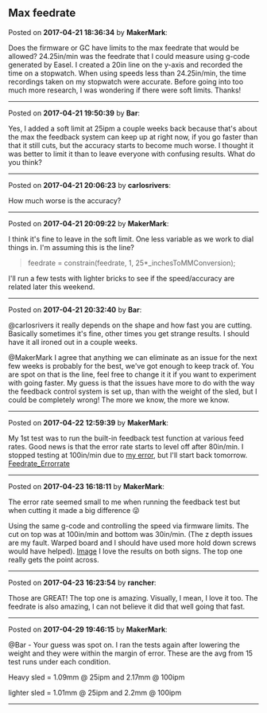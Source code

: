 ## Max feedrate
Posted on **2017-04-21 18:36:34** by **MakerMark**:

Does the firmware or GC have limits to the max feedrate that would be allowed? 24.25in/min was the feedrate that I could measure using g-code generated by Easel. I created a 20in line on the y-axis and recorded the time on a stopwatch. When using speeds less than 24.25in/min, the time recordings taken on my stopwatch were accurate. Before going into too much more research, I was wondering if there were soft limits.  Thanks!

---

Posted on **2017-04-21 19:50:39** by **Bar**:

Yes, I added a soft limit at 25ipm a couple weeks back because that's about the max the feedback system can keep up at right now, if you go faster than that it still cuts, but the accuracy starts to become much worse. I thought it was better to limit it than to leave everyone with confusing results. What do you think?

---

Posted on **2017-04-21 20:06:23** by **carlosrivers**:

How much worse is the accuracy?

---

Posted on **2017-04-21 20:09:22** by **MakerMark**:

I think it's fine to leave in the soft limit. One less variable as we work to dial things in. I'm assuming this is the line?

> feedrate = constrain(feedrate, 1, 25*_inchesToMMConversion);

I'll run a few tests with lighter bricks to see if the speed/accuracy are related later this weekend.

---

Posted on **2017-04-21 20:32:40** by **Bar**:

@carlosrivers it really depends on the shape and how fast you are cutting. Basically sometimes it's fine, other times you get strange results. I should have it all ironed out in a couple weeks.



@MakerMark I agree that anything we can eliminate as an issue for the next few weeks is probably for the best, we've got enough to keep track of. You are spot on that is the line, feel free to change it it if you want to experiment with going faster. My guess is that the issues have more to do with the way the feedback control system is set up, than with the weight of the sled, but I could be completely wrong! The more we know, the more we know.

---

Posted on **2017-04-22 12:59:39** by **MakerMark**:

My 1st test was to run the built-in feedback test function at various feed rates. Good news is that the error rate starts to level off after 80in/min. I stopped testing at 100in/min due to [my error](https://github.com/MaslowCNC/GroundControl/issues/222), but I'll start back tomorrow.   [Feedrate_Errorrate](/images/am/amwp_feedrate_errorrate.png.jpg)

---

Posted on **2017-04-23 16:18:11** by **MakerMark**:

The error rate seemed small to me when running the feedback test but when cutting it made a big difference 😜



Using the same g-code and controlling the speed via firmware limits. The cut on top was at 100in/min and bottom was 30in/min. (The z depth issues are my fault. Warped board and I should have used more hold down screws would have helped).  [Image](/images/m7/m7lz_image.jpeg.jpg)  I love the results on both signs. The top one really gets the point across.

---

Posted on **2017-04-23 16:23:54** by **rancher**:

Those are GREAT!  The top one is amazing.  Visually, I mean, I love it too.  The feedrate is also amazing, I can not believe it did that well going that fast.

---

Posted on **2017-04-29 19:46:15** by **MakerMark**:

@Bar - Your guess was spot on.  I ran the tests again after lowering the weight and they were within the margin of error. These are the avg from 15 test runs under each condition. 

Heavy sled = 1.09mm @ 25ipm and 2.17mm @ 100ipm

lighter sled = 1.01mm @ 25ipm and 2.2mm @ 100ipm

---

